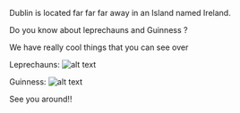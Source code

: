 Dublin is located far far far away in an Island named Ireland.

 Do you know about leprechauns and Guinness ?

 We have really cool things that you can see over

Leprechauns:
![alt text](http://rebeldublin.ie/wp-content/uploads/2016/03/leprechauns-jumping.jpg "Leprechauns")

Guinness:
![alt text](http://cdn.skim.gs/images/zq4nz2jwqtaiq4xusfsm/guinness-beer-will-soon-be-vegan "Guinness Love")

See you around!! 
